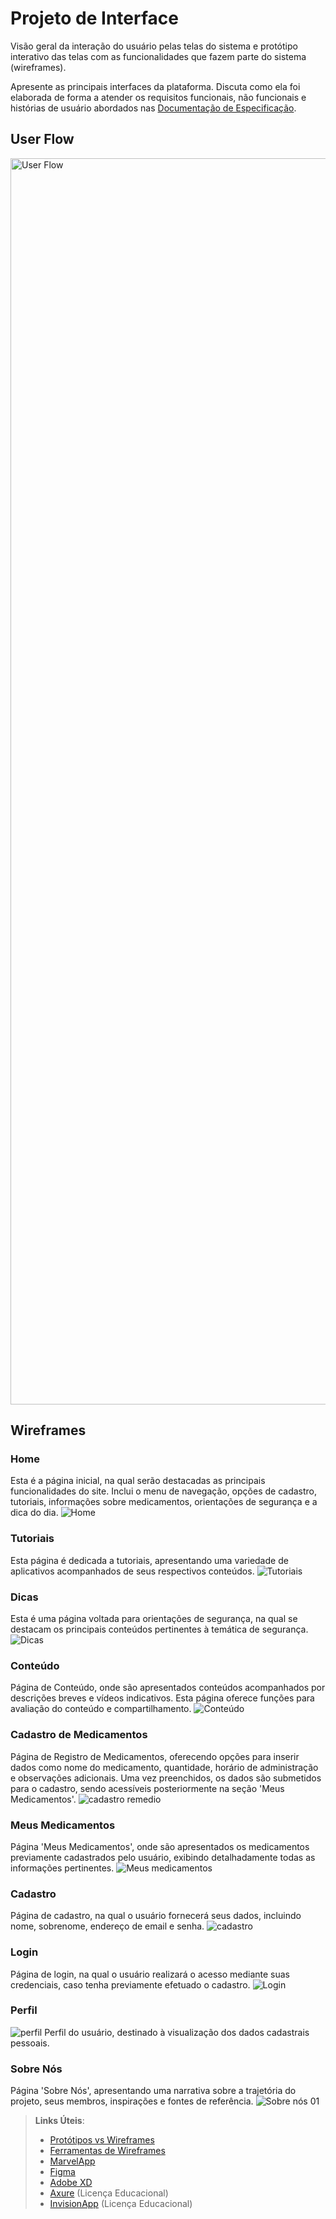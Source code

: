 
# Projeto de Interface

Visão geral da interação do usuário pelas telas do sistema e protótipo interativo das telas com as funcionalidades que fazem parte do sistema (wireframes).

 Apresente as principais interfaces da plataforma. Discuta como ela foi elaborada de forma a atender os requisitos funcionais, não funcionais e histórias de usuário abordados nas <a href="2-Especificação do Projeto.md"> Documentação de Especificação</a>.

## User Flow

<img width="1994" alt="User Flow" src="https://github.com/ICEI-PUC-Minas-PMV-SI/pmv-si-2024-1-pe1-t5-60tech/assets/161092266/4e1167d7-cc90-4f33-9d47-8baa0ff56a7d">


## Wireframes


### Home

Esta é a página inicial, na qual serão destacadas as principais funcionalidades do site. Inclui o menu de navegação, opções de cadastro, tutoriais, informações sobre medicamentos, orientações de segurança e a dica do dia.
![Home](https://github.com/ICEI-PUC-Minas-PMV-SI/pmv-si-2024-1-pe1-t5-60tech/assets/161092266/420fb89b-226f-40d4-8c65-1d0a8d1be89f)

### Tutoriais
Esta página é dedicada a tutoriais, apresentando uma variedade de aplicativos acompanhados de seus respectivos conteúdos.
![Tutoriais](https://github.com/ICEI-PUC-Minas-PMV-SI/pmv-si-2024-1-pe1-t5-60tech/assets/161092266/50b55113-437c-4c52-99a2-b55be4d436a1)

### Dicas
Esta é uma página voltada para orientações de segurança, na qual se destacam os principais conteúdos pertinentes à temática de segurança.
![Dicas](https://github.com/ICEI-PUC-Minas-PMV-SI/pmv-si-2024-1-pe1-t5-60tech/assets/161092266/06d98440-db0e-4a15-b87a-359335e8b76d)


### Conteúdo
Página de Conteúdo, onde são apresentados conteúdos acompanhados por descrições breves e vídeos indicativos. Esta página oferece funções para avaliação do conteúdo e compartilhamento.
![Conteúdo](https://github.com/ICEI-PUC-Minas-PMV-SI/pmv-si-2024-1-pe1-t5-60tech/assets/161092266/59d7255e-c038-424e-80ae-85c3cec8c74e)


### Cadastro de Medicamentos
Página de Registro de Medicamentos, oferecendo opções para inserir dados como nome do medicamento, quantidade, horário de administração e observações adicionais. Uma vez preenchidos, os dados são submetidos para o cadastro, sendo acessíveis posteriormente na seção 'Meus Medicamentos'.
![cadastro remedio](https://github.com/ICEI-PUC-Minas-PMV-SI/pmv-si-2024-1-pe1-t5-60tech/assets/161092266/bf50e155-69cd-4a79-a0b8-682f194dd047)


### Meus Medicamentos
Página 'Meus Medicamentos', onde são apresentados os medicamentos previamente cadastrados pelo usuário, exibindo detalhadamente todas as informações pertinentes.
![Meus medicamentos](https://github.com/ICEI-PUC-Minas-PMV-SI/pmv-si-2024-1-pe1-t5-60tech/assets/161092266/da8f685a-f78c-4858-8bfe-570440f9f488)


### Cadastro
Página de cadastro, na qual o usuário fornecerá seus dados, incluindo nome, sobrenome, endereço de email e senha.
![cadastro](https://github.com/ICEI-PUC-Minas-PMV-SI/pmv-si-2024-1-pe1-t5-60tech/assets/161092266/f87f329e-a64c-4a86-aab6-9387a24b1772)


### Login
Página de login, na qual o usuário realizará o acesso mediante suas credenciais, caso tenha previamente efetuado o cadastro.
![Login](https://github.com/ICEI-PUC-Minas-PMV-SI/pmv-si-2024-1-pe1-t5-60tech/assets/161092266/65bbf7e7-6b0c-4f29-85ed-127fe063de44)


### Perfil
![perfil](https://github.com/ICEI-PUC-Minas-PMV-SI/pmv-si-2024-1-pe1-t5-60tech/assets/161092266/092b6f69-30a3-4d1b-81d0-23f564012fac)
Perfil do usuário, destinado à visualização dos dados cadastrais pessoais.


### Sobre Nós
Página 'Sobre Nós', apresentando uma narrativa sobre a trajetória do projeto, seus membros, inspirações e fontes de referência.
![Sobre nós 01](https://github.com/ICEI-PUC-Minas-PMV-SI/pmv-si-2024-1-pe1-t5-60tech/assets/123830292/ef2f19a6-4650-47d8-9863-c7b8c9350ebe)





 
> **Links Úteis**:
> - [Protótipos vs Wireframes](https://www.nngroup.com/videos/prototypes-vs-wireframes-ux-projects/)
> - [Ferramentas de Wireframes](https://rockcontent.com/blog/wireframes/)
> - [MarvelApp](https://marvelapp.com/developers/documentation/tutorials/)
> - [Figma](https://www.figma.com/)
> - [Adobe XD](https://www.adobe.com/br/products/xd.html#scroll)
> - [Axure](https://www.axure.com/edu) (Licença Educacional)
> - [InvisionApp](https://www.invisionapp.com/) (Licença Educacional)
